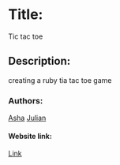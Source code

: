 # Title:
Tic tac toe

## Description:
creating  a ruby tia tac toe game

### Authors:
[Asha](https://github.com/Ashah15)
[Julian](https://github.com/jucora)

#### Website link:
[Link](https://www.theodinproject.com/courses/ruby-programming/lessons/oop)
